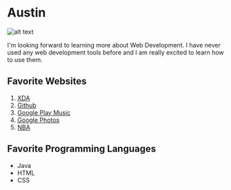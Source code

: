 # Austin

![alt text](https://github.com/info343a-au17/challenges-ryukiri/IMG_0037.jpg "HMB")

I'm looking forward to learning more about Web Development. I have never used any web development tools before and I am really excited to learn how to use them.


## Favorite Websites
1. [XDA](https://www.xda-developers.com/)
2. [Github](https://www.github.com)
3. [Google Play Music](https://music.google.com)
4. [Google Photos](https://photos.google.com)
5. [NBA](https://www.nba.com)

## Favorite Programming Languages
* Java
* HTML
* CSS
